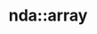 ---
layout: class
short_name: array
qualified_name: 'nda::array'
namespaces:
  - nda
includer: src/nda.hpp
brief: A brief doc of array
desc: |
  A long doc of array with multiple lines
  And several paragraphs also very long
  private


  Another paragraph
tparams:
  T: T is a type
  R: Rank
methods:
  - method1
  - storage
non_member_functions: []
member_types:
  storage_t:
    type: T
    desc: This is value_t
  arr_t:
    type: 'std::vector<T>'
    desc: This is value_t
  index_t:
    type: long
    desc: My index_t
member_fields:
  x:
    type: double
    desc: Something
example:
  desc: The description of the code
  code: |
    #include <nda/nda.hpp>
    int main() {
      nda::array<int, 1> a{1, 2, 3};
      nda::array_view<int, 1> v = make_view(a);
      std::vector<nda::array> V{{1, 2}, {2, 3}};
see-also:
  - 'nda::array_view'
signature: 'template <typename T, int R> class array'
source: src/nda.hpp
title: 'nda::array'
permalink: /cpp-api/nda/array
has_children: true
parent: nda
...